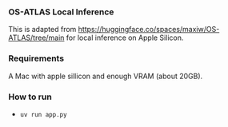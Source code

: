 ### OS-ATLAS Local Inference

This is adapted from https://huggingface.co/spaces/maxiw/OS-ATLAS/tree/main for local inference on Apple Silicon.

### Requirements

A Mac with apple sillicon and enough VRAM (about 20GB).

### How to run

- `uv run app.py`
